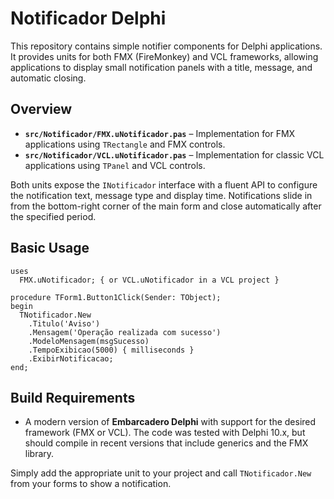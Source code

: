 # Notificador Delphi

This repository contains simple notifier components for Delphi applications.
It provides units for both FMX (FireMonkey) and VCL frameworks, allowing applications
to display small notification panels with a title, message, and automatic closing.

## Overview

- **`src/Notificador/FMX.uNotificador.pas`** – Implementation for FMX applications using `TRectangle` and FMX controls.
- **`src/Notificador/VCL.uNotificador.pas`** – Implementation for classic VCL applications using `TPanel` and VCL controls.

Both units expose the `INotificador` interface with a fluent API to configure
the notification text, message type and display time. Notifications slide in from
the bottom-right corner of the main form and close automatically after the
specified period.

## Basic Usage

```delphi
uses
  FMX.uNotificador; { or VCL.uNotificador in a VCL project }

procedure TForm1.Button1Click(Sender: TObject);
begin
  TNotificador.New
    .Titulo('Aviso')
    .Mensagem('Operação realizada com sucesso')
    .ModeloMensagem(msgSucesso)
    .TempoExibicao(5000) { milliseconds }
    .ExibirNotificacao;
end;
```

## Build Requirements

- A modern version of **Embarcadero Delphi** with support for the
  desired framework (FMX or VCL). The code was tested with Delphi 10.x,
  but should compile in recent versions that include generics and the
  FMX library.

Simply add the appropriate unit to your project and call `TNotificador.New`
from your forms to show a notification.
